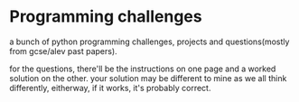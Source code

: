 # Programming challenges
a bunch of python programming challenges, projects and questions(mostly from gcse/alev past papers).

for the questions,
there'll be the instructions on one page and a worked solution on the other. your solution may be different to mine as we all think differently, eitherway, if it works, it's probably correct. 




